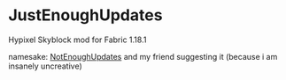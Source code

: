 # JustEnoughUpdates

Hypixel Skyblock mod for Fabric 1.18.1

namesake: [NotEnoughUpdates](https://github.com/Moulberry/NotEnoughUpdates) and my friend suggesting it (because i am insanely uncreative)